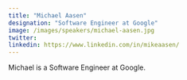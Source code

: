 ```yaml
---
title: "Michael Aasen"
designation: "Software Engineer at Google"
image: /images/speakers/michael-aasen.jpg
twitter: 
linkedin: https://www.linkedin.com/in/mikeaasen/
---
```


Michael is a Software Engineer at Google.